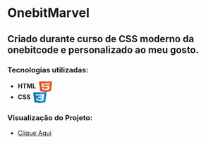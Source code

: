 # OnebitMarvel
  ## Criado durante curso de CSS moderno da onebitcode e personalizado ao meu gosto.

 ### Tecnologias utilizadas: 
    
* **HTML** <img align="center" alt="HTML" height="25" width="35" src="https://raw.githubusercontent.com/devicons/devicon/master/icons/html5/html5-original.svg">
* **CSS**  <img align="center" alt="CSS" height="25" width="35" src="https://raw.githubusercontent.com/devicons/devicon/master/icons/css3/css3-original.svg">

 ### Visualização do Projeto: 
    
* [Clique Aqui](https://carlosdev0410.github.io/OnebitMarvel/)

